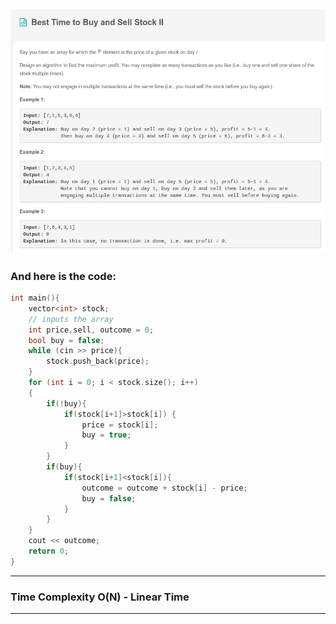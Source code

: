 ## ![](/Archive/images/Leetcode_Day5.png)

### And here is the code:

```c++
int main(){
    vector<int> stock;
    // inputs the array
    int price,sell, outcome = 0;
    bool buy = false;
    while (cin >> price){
        stock.push_back(price);
    }
    for (int i = 0; i < stock.size(); i++)
    {
        if(!buy){
            if(stock[i+1]>stock[i]) {
                price = stock[i];
                buy = true;
            }
        }
        if(buy){
            if(stock[i+1]<stock[i]){
                outcome = outcome + stock[i] - price;
                buy = false;
            }
        }
    }
    cout << outcome;
    return 0;
}


```

---

### Time Complexity O(N) - Linear Time

---
